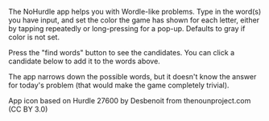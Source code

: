 The NoHurdle app helps you with Wordle-like problems. Type in the word(s) you have input, and set the color the game has shown for each letter, either by tapping repeatedly or long-pressing for a pop-up. Defaults to gray if color is not set.

Press the "find words" button to see the candidates. You can click a candidate below to add it to the words above.

The app narrows down the possible words, but it doesn't know the answer for today's problem (that would make the game completely trivial).

App icon based on Hurdle 27600 by Desbenoit from thenounproject.com (CC BY 3.0)